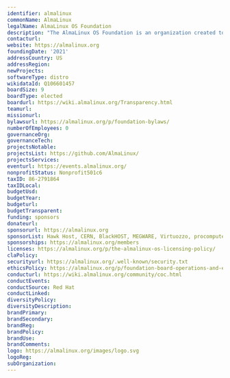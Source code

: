 ```yaml
---
identifier: almalinux
commonName: AlmaLinux
legalName: AlmaLinux OS Foundation
description: "The AlmaLinux OS Foundation is an organization created to own and manage everything to do with the AlmaLinux project, and for the benefit of the AlmaLinux community."
contacturl:
website: https://almalinux.org
foundingDate: '2021'
addressCountry: US
addressRegion:
newProjects:
softwareType: distro
wikidataId: Q106601457
boardSize: 9
boardType: elected
boardurl: https://wiki.almalinux.org/Transparency.html
teamurl:
missionurl:
bylawsurl: https://almalinux.org/p/foundation-bylaws/
numberOfEmployees: 0
governanceOrg:
governanceTech:
projectsNotable:
projectsList: https://github.com/AlmaLinux/
projectsServices:
eventurl: https://events.almalinux.org/
nonprofitStatus: Nonprofit501c6
taxID: 86-2791864
taxIDLocal:
budgetUsd:
budgetYear:
budgeturl:
budgetTransparent:
funding: sponsors
donateurl: 
sponsorurl: https://almalinux.org
sponsorList: Hawk Host, CERN, BlackHOST, MEGWARE, Virtuozzo, procomputers.com, Sine Nomine, Hivelocity, Mattermost, Cybertrust Japan Co., Codenotary, ATIX AG (orcharhino), 1&1 World4You Internet Services GmbH, StorPool Storage AD, CloudLinux Inc, KnownHost LLC, Fastly, WebPros Inc (under cPanel and Plesk brands), AMD, Fsas Technologies Inc., SIE LADÓN, Litmus information Systems LLP, Meta, IPInfo, Sine Nomine
sponsorships: https://almalinux.org/members
licenses: https://almalinux.org/p/the-almalinux-os-licensing-policy/
claPolicy:
securityurl: https://almalinux.org/.well-known/security.txt
ethicsPolicy: https://almalinux.org/p/foundation-board-operations-and-ethics/
conducturl: https://wiki.almalinux.org/community/coc.html
conductEvents:
conductSource: Red Hat
conductLinked:
diversityPolicy:
diversityDescription:
brandPrimary:
brandSecondary:
brandReg:
brandPolicy:
brandUse:
brandComments:
logo: https://almalinux.org/images/logo.svg
logoReg:
subOrganization:
---
```




